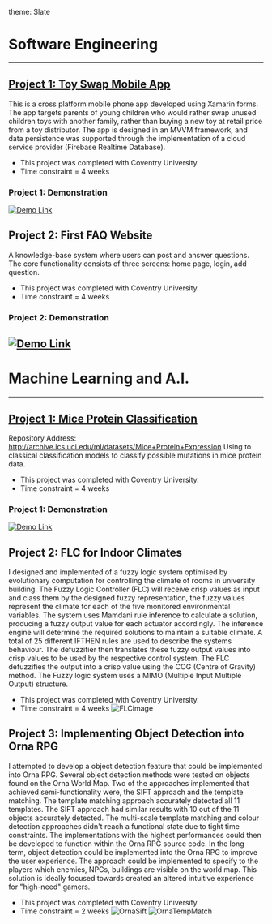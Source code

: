 theme: Slate
# Software Engineering
---
## [Project 1: Toy Swap Mobile App](https://github.com/ChillitheCode/Toy-Swap-Mobile-App.git)
This is a cross platform mobile phone app developed using Xamarin forms. The app targets parents of young children who would rather swap unused children toys with another family, rather than buying a new toy at retail price from a toy distributor. The app is designed in an MVVM framework, and data persistence was supported through the implementation of a cloud service provider (Firebase Realtime Database).
- This project was completed with Coventry University.
- Time constraint = 4 weeks

### Project 1: Demonstration
[![Demo Link](https://img.youtube.com/vi/pGUIrtsMeps/maxresdefault.jpg)](https://youtu.be/pGUIrtsMeps)

## Project 2: First FAQ Website
A knowledge-base system where users can post and answer questions.
The core functionality consists of three screens: home page, login, add question.
- This project was completed with Coventry University.
- Time constraint = 4 weeks

### Project 2: Demonstration
[![Demo Link](https://img.youtube.com/vi/eIv7m94olt8/maxresdefault.jpg)](https://youtu.be/eIv7m94olt8)
---
# Machine Learning and A.I.
---
## [Project 1: Mice Protein Classification](https://github.com/ChillitheCode/Mice-Protien-Classification.git)
Repository Address: http://archive.ics.uci.edu/ml/datasets/Mice+Protein+Expression
Using to classical classification models to classify possible mutations in mice protein data.
- This project was completed with Coventry University.
- Time constraint = 4 weeks

### Project 1: Demonstration
[![Demo Link](https://img.youtube.com/vi/jQ4u4y8--IY/maxresdefault.jpg)](https://youtu.be/jQ4u4y8--IY)

## Project 2: FLC for Indoor Climates
I designed and implemented of a fuzzy logic system optimised by evolutionary computation for controlling the climate of rooms in university building. The Fuzzy Logic Controller (FLC) will receive crisp values as input and class them by the designed fuzzy representation, the fuzzy values represent the climate for each of the five monitored environmental variables. The system uses Mamdani rule inference to calculate a solution, producing a fuzzy output value for each actuator accordingly. The inference engine will determine the required solutions to maintain a suitable climate. A total of 25 different IFTHEN rules are used to describe the systems behaviour. The defuzzifier then translates these fuzzy output values into crisp values to be used by the respective control system. The FLC defuzzifies the output into a crisp value using the COG (Centre of Gravity) method. The Fuzzy logic system uses a MIMO (Multiple Input Multiple Output) structure.
- This project was completed with Coventry University.
- Time constraint = 4 weeks
![FLCimage](https://user-images.githubusercontent.com/56298476/209697117-f8a07908-e56d-4f98-a8e6-c5d04d5c3fc4.png)

## Project 3: Implementing Object Detection into Orna RPG
I attempted to develop a object detection feature that could be implemented into Orna RPG. Several object detection methods were tested on objects found on the Orna World Map. Two of the approaches implemented that achieved semi-functionality were, the SIFT approach and the template matching. The template matching approach accurately detected all 11 templates. The SIFT approach had similar results with 10 out of the 11 objects accurately detected. The multi-scale template matching and colour detection approaches didn't reach a functional state due to tight time constraints. The implementations with the highest performances could then be developed to function within the Orna RPG source code. In the long term, object detection could be implemented into the Orna RPG to improve the user experience. The approach could be implemented to specify to the players which enemies, NPCs, buildings are visible on the world map. This solution is ideally focused towards created an altered intuitive experience for "high-need" gamers.
- This project was completed with Coventry University.
- Time constraint = 2 weeks
![OrnaSift](https://user-images.githubusercontent.com/56298476/209700076-d72399a3-8a9f-476a-8d5d-b67c38ae8f05.png)
![OrnaTempMatch](https://user-images.githubusercontent.com/56298476/209700140-d394d722-45d4-4587-8c80-48fc644fb60a.png)


